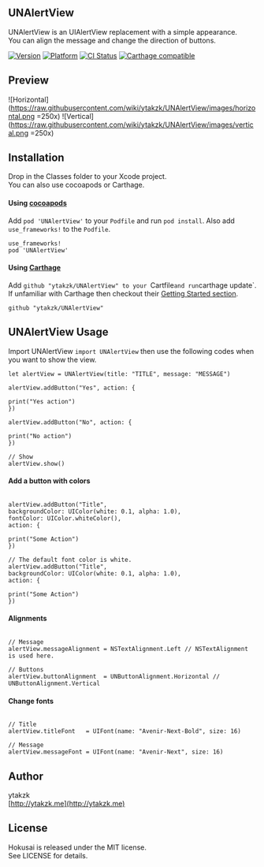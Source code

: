 ## UNAlertView

UNAlertView is an UIAlertView replacement with a simple appearance.  
You can align the message and change the direction of buttons.


[![Version](https://img.shields.io/cocoapods/v/UNAlertView.svg?style=flat)](http://cocoapods.org/pods/UNAlertView)
[![Platform](https://img.shields.io/cocoapods/p/UNAlertView.svg?style=flat)](http://cocoapods.org/pods/UNAlertView)
[![CI Status](http://img.shields.io/travis/ytakzk/UNAlertView.svg?style=flat)](https://travis-ci.org/ytakzk/UNAlertView)
[![Carthage compatible](https://img.shields.io/badge/Carthage-compatible-4BC51D.svg?style=flat)](https://github.com/Carthage/Carthage)

## Preview
![Horizontal](https://raw.githubusercontent.com/wiki/ytakzk/UNAlertView/images/horizontal.png =250x)
![Vertical](https://raw.githubusercontent.com/wiki/ytakzk/UNAlertView/images/vertical.png =250x)

## Installation

Drop in the Classes folder to your Xcode project.  
You can also use cocoapods or Carthage.

#### Using [cocoapods](http://cocoapods.org/)

Add `pod 'UNAlertView'` to your `Podfile` and run `pod install`. Also add `use_frameworks!` to the `Podfile`.

```
use_frameworks!
pod 'UNAlertView'
```

#### Using [Carthage](https://github.com/Carthage/Carthage)

Add `github "ytakzk/UNAlertView" to your `Cartfile` and run `carthage update`. If unfamiliar with Carthage then checkout their [Getting Started section](https://github.com/Carthage/Carthage#getting-started).

```
github "ytakzk/UNAlertView"
```

## UNAlertView Usage
Import UNAlertView ```import UNAlertView``` then use the following codes when you want to show the view.  


```
let alertView = UNAlertView(title: "TITLE", message: "MESSAGE")

alertView.addButton("Yes", action: {

print("Yes action")
})

alertView.addButton("No", action: {

print("No action")
})

// Show
alertView.show()
```

#### Add a button with colors
```

alertView.addButton("Title",
backgroundColor: UIColor(white: 0.1, alpha: 1.0),
fontColor: UIColor.whiteColor(),
action: {

print("Some Action")
})

// The default font color is white.
alertView.addButton("Title",
backgroundColor: UIColor(white: 0.1, alpha: 1.0),
action: {

print("Some Action")
})

```

#### Alignments
```

// Message
alertView.messageAlignment = NSTextAlignment.Left // NSTextAlignment is used here.

// Buttons
alertView.buttonAlignment  = UNButtonAlignment.Horizontal // UNButtonAlignment.Vertical
```

#### Change fonts
```

// Title
alertView.titleFont   = UIFont(name: "Avenir-Next-Bold", size: 16)

// Message
alertView.messageFont = UIFont(name: "Avenir-Next", size: 16)
```

## Author
ytakzk  
[http://ytakzk.me](http://ytakzk.me)

## License
Hokusai is released under the MIT license.  
See LICENSE for details.
